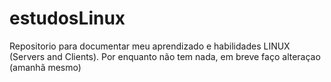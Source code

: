 # estudosLinux
Repositorio para documentar meu aprendizado e habilidades LINUX (Servers and Clients).
Por enquanto não tem nada, em breve faço alteraçao (amanhã mesmo)
